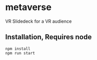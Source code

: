 # metaverse
VR Slidedeck for a VR audience

## Installation, Requires node

```
npm install
npm run start
```
